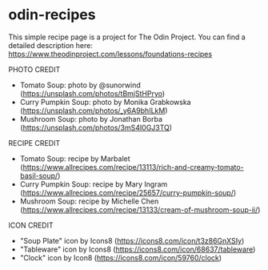 # odin-recipes
This simple recipe page is a project for The Odin Project. You can find a detailed description here: https://www.theodinproject.com/lessons/foundations-recipes


PHOTO CREDIT  
- Tomato Soup: photo by @sunorwind (https://unsplash.com/photos/tBmjStHPryo)
- Curry Pumpkin Soup: photo by Monika Grabkowska (https://unsplash.com/photos/_y6A9bhILkM)
- Mushroom Soup: photo by Jonathan Borba (https://unsplash.com/photos/3mS4I0GJ3TQ)

RECIPE CREDIT
- Tomato Soup: recipe by Marbalet (https://www.allrecipes.com/recipe/13113/rich-and-creamy-tomato-basil-soup/)
- Curry Pumpkin Soup: recipe by Mary Ingram (https://www.allrecipes.com/recipe/25657/curry-pumpkin-soup/)
- Mushroom Soup: recipe by Michelle Chen (https://www.allrecipes.com/recipe/13133/cream-of-mushroom-soup-ii/)

ICON CREDIT
- "Soup Plate" icon by Icons8 (https://icons8.com/icon/t3z86GnXSIy)
- "Tableware" icon by Icons8 (https://icons8.com/icon/68637/tableware)
- "Clock" icon by Icon8 (https://icons8.com/icon/59760/clock)


